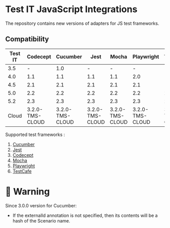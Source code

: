 # Test IT JavaScript Integrations
The repository contains new versions of adapters for JS test frameworks.

## Compatibility

| Test IT | Codecept        | Cucumber        | Jest            | Mocha           | Playwright      | TestCafe        |
|---------|-----------------|-----------------|-----------------|-----------------|-----------------|-----------------|
| 3.5     | -               | 1.0             | -               | -               | -               | -               |
| 4.0     | 1.1             | 1.1             | 1.1             | 1.1             | 2.0             | -               |
| 4.5     | 2.1             | 2.1             | 2.1             | 2.1             | 2.1             | -               |
| 5.0     | 2.2             | 2.2             | 2.2             | 2.2             | 2.2             | 2.2             |
| 5.2     | 2.3             | 2.3             | 2.3             | 2.3             | 2.3             | 2.3             |
| Cloud   | 3.2.0-TMS-CLOUD | 3.2.0-TMS-CLOUD | 3.2.0-TMS-CLOUD | 3.2.0-TMS-CLOUD | 3.2.0-TMS-CLOUD | 3.2.0-TMS-CLOUD |

Supported test frameworks :
 1. [Cucumber](https://github.com/testit-tms/adapters-js/tree/main/testit-adapter-cucumber)
 2. [Jest](https://github.com/testit-tms/adapters-js/tree/main/testit-adapter-jest)
 3. [Codecept](https://github.com/testit-tms/adapters-js/tree/main/testit-adapter-codecept)
 4. [Mocha](https://github.com/testit-tms/adapters-js/tree/main/testit-adapter-mocha)
 4. [Playwright](https://github.com/testit-tms/adapters-js/tree/main/testit-adapter-playwright)
 5. [TestCafe](https://github.com/testit-tms/adapters-js/tree/main/testcafe-reporter-testit)

# 🚀 Warning
Since 3.0.0 version for Cucumber:
- If the externalId annotation is not specified, then its contents will be a hash of the Scenario name.
